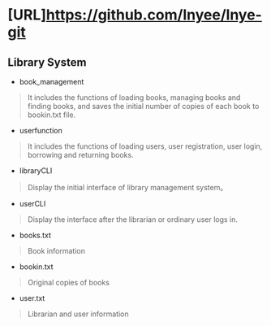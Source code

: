 # [URL]https://github.com/lnyee/lnye-git
## Library System
* book_management
> It includes the functions of loading books, managing books and finding books, and saves the initial number of copies of each book to bookin.txt file.
* userfunction
> It includes the functions of loading users, user registration, user login, borrowing and returning books.
* libraryCLI
> Display the initial interface of library management system。
* userCLI
> Display the interface after the librarian or ordinary user logs in.
* books.txt
> Book information
* bookin.txt
> Original copies of books
* user.txt
> Librarian and user information
